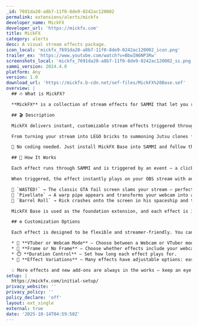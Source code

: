 ```yaml
---
_id: 7691da20-a8b7-11f0-8de9-0242ac120002
permalink: extensions/alerts/mickfx
developer_name: MickFX
developer_url: 'https://mickfx.com'
title: MickFX
category: alerts
desc: A visual stream effects package.
icon_local: 'mickfx_7691da20-a8b7-11f0-8de9-0242ac120002_icon.png'
trailer_ex: 'https://www.youtube.com/watch?v=BbwIN6NP3Rw'
screenshots_local: 'mickfx_7691da20-a8b7-11f0-8de9-0242ac120002_ss.png, mickfx_7691da20-a8b7-11f0-8de9-0242ac120002_ss2.png, mickfx_7691da20-a8b7-11f0-8de9-0242ac120002_ss3.png, mickfx_7691da20-a8b7-11f0-8de9-0242ac120002_ss4.png, mickfx_7691da20-a8b7-11f0-8de9-0242ac120002_ss5.png,mickfx_7691da20-a8b7-11f0-8de9-0242ac120002_ss6.png mickfx_7691da20-a8b7-11f0-8de9-0242ac120002_ss7.png'
sammi_version: 2024.4.0
platform: Any
version: 1.0
download_url: 'https://mickfx.b-cdn.net/sef-files/MickFX%20Base.sef'
overview: |
  ## 🔥 What is MickFX?

  **MickFX** is a collection of stream effects for SAMMI that let you react, entertain, and hype your viewers in real time. Whether it’s a sword slicing through your webcam or a chaotic spaceship ride with Rick and Morty — MickFX makes your stream feel **alive**, **dynamic**, and **unforgettable**.

  ## 🎬 Description

  MickFX delivers instant, customizable stream effects triggered through your SAMMI Bridge. With 10+ effects (and more on the way), you can transform your stream into a **visually reactive experience** that keeps people watching — and laughing.

  From turning your stream into LEGO bricks to summoning Jutsu clones for backup, MickFX doesn’t just enhance your gameplay — it makes **you** the main attraction.

  🧩 No coding needed. Just install MickFX Base into SAMMI and follow the included instructions, then go to MickFX.com and choose your effects. You’ll be up and running in minutes.

  ## 🚀 How It Works

  Each effect runs through SAMMI and is triggered by an event — a click on the effect icon, a Twitch command, channel point redemption, or whatever you assign.

  When triggered, the effect instantly plays on your OBS stream with animation, sound, and style. Examples:

  💬 `WASTED!` → The classic GTA fail screen slams your stream — perfect for dramatic moments.  
  🎯 `Pixellate` → A warp pipe appears and transforms your webcam into an 8-bit version.  
  🧨 `Barrel Roll` → Rick crashes onto the screen in his spaceship and takes you for a chaotic spin. Morty’s fate? Unknown.

  MickFX Base is used as the foundation extension, and each effect is its own individual add-on extension.

  ## ⚙️ Customization Options

  Each effect is designed to be flexible and streamer-friendly. You can tweak:

  * 🐺 **VTuber or Webcam Mode** – Choose between a Webcam or VTuber mode and have MickFX adjust your overlays/text accordingly.
  * 🎵 **Frame or No Frame** – Choose whether effects include your webcam frame or affect just the cam feed.
  * ⏱️ **Duration Control** – Set how long each effect plays for.
  * 🔄 **Effect Variations** – Many effects have adjustable options: easing, zoom type, rotation, and more.

  💡 More effects and new add-ons are always in the works — keep an eye out for updates!
setup: |
  https://mickfx.com/initial-setup/
privacy_website: ''
privacy_policy: ''
policy_declare: 'off'
layout: ext_single
external: true
date: '2025-10-14T04:59:50Z'
---
```


